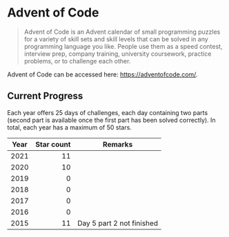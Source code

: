 # Advent of Code
> Advent of Code is an Advent calendar of small programming puzzles for a variety of skill sets and skill levels that can be solved in any programming language you like. People use them as a speed contest, interview prep, company training, university coursework, practice problems, or to challenge each other.

Advent of Code can be accessed here: https://adventofcode.com/.

## Current Progress
Each year offers 25 days of challenges, each day containing two parts (second part is available once the first part has been solved correctly). In total, each year has a maximum of 50 stars.

| Year | Star count | Remarks |
|:--:|-----------:|---------|
| 2021 | 11 |   |
| 2020 | 10 |   |
| 2019 | 0 |   |
| 2018 | 0 |   |
| 2017 | 0 |   |
| 2016 | 0 |   |
| 2015 | 11 | Day 5 part 2 not finished |